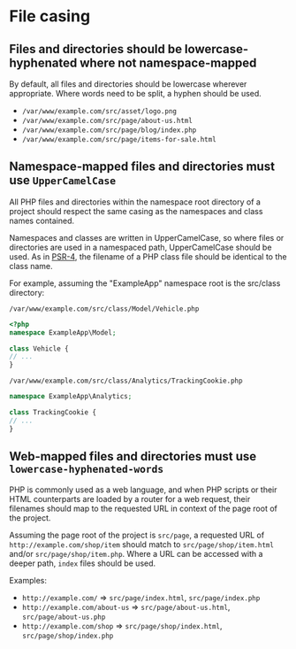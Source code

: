 # File casing

## Files and directories should be lowercase-hyphenated where not namespace-mapped

By default, all files and directories should be lowercase wherever appropriate. Where words need to be split, a hyphen should be used.

+ `/var/www/example.com/src/asset/logo.png`
+ `/var/www/example.com/src/page/about-us.html` 
+ `/var/www/example.com/src/page/blog/index.php`
+ `/var/www/example.com/src/page/items-for-sale.html`

## Namespace-mapped files and directories must use `UpperCamelCase`

All PHP files and directories within the namespace root directory of a project should respect the same casing as the namespaces and class names contained.

Namespaces and classes are written in UpperCamelCase, so where files or directories are used in a namespaced path, UpperCamelCase should be used. As in [PSR-4][psr-4], the filename of a PHP class file should be identical to the class name.

For example, assuming the "ExampleApp" namespace root is the src/class directory:

`/var/www/example.com/src/class/Model/Vehicle.php`

```php
<?php
namespace ExampleApp\Model;

class Vehicle {
// ...
}
```

`/var/www/example.com/src/class/Analytics/TrackingCookie.php`

```php
namespace ExampleApp\Analytics;

class TrackingCookie {
// ...
}
``` 
## Web-mapped files and directories must use `lowercase-hyphenated-words`

PHP is commonly used as a web language, and when PHP scripts or their HTML counterparts are loaded by a router for a web request, their filenames should map to the requested URL in context of the page root of the project.

Assuming the page root of the project is `src/page`, a requested URL of `http://example.com/shop/item` should match to `src/page/shop/item.html` and/or `src/page/shop/item.php`. Where a URL can be accessed with a deeper path, `index` files should be used.

Examples: 

+ `http://example.com/` => `src/page/index.html`, `src/page/index.php`
+ `http://example.com/about-us` => `src/page/about-us.html`, `src/page/about-us.php`
+ `http://example.com/shop` => `src/page/shop/index.html`, `src/page/shop/index.php`

[psr-4]: http://www.php-fig.org/psr/psr-4/
